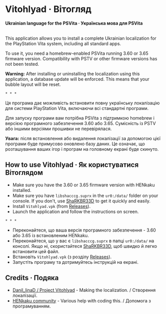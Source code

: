 <h1>Vitohlyad · Вітогляд</h1>
<b>Ukrainian language for the PSVita · Українська мова для PSVita</b><br><br>

This application allows you to install a complete Ukrainian localization for the PlayStation Vita system, including all standard apps.

To use it, you need a homebrew-enabled PSVita running 3.60 or 3.65 firmware version. Compatibility with PSTV or other firmware versions has not been tested.

**Warning:** After installing or uninstalling the localization using this application, a database update will be enforced. This means that your bubble layout will be reset.

`* * *`

Ця програма дає можливість встановити повну українську локалізацію для системи PlayStation Vita, включаючи всі стандартні програми.

Для запуску програми вам потрібна PSVita з підтримкою homebrew і версією програмного забезпечення 3.60 або 3.65. Сумісність із PSTV або іншими версіями прошивки не перевірялася.

**Увага:** після встановлення або видалення локалізації за допомогою цієї програми буде примусово оновлено базу даних. Це означає, що розташування ваших ігор і програм на головному екрані буде скинуто.

## How to use Vitohlyad · Як користуватися Вітоглядом

* Make sure you have the 3.60 or 3.65 firmware version with HENkaku installed.
* Make sure you have `libshacccg.suprx` in the `ur0:/data/` folder on your console. If you don't, use [ShaRKBR33D](https://github.com/Rinnegatamante/ShaRKBR33D/releases/latest) to get it quickly and easily.
* Install `Vitohlyad.vpk` (from [Releases](https://github.com/v-atamanenko/vitohlyad/releases/latest)).
* Launch the application and follow the instructions on screen.

`* * *`

* Переконайтеся, що ваша версія програмного забезпечення - 3.60 або 3.65 із встановленим HENkaku.
* Переконайтеся, що у вас є `libshacccg.suprx` в папці `ur0:/data/` на консолі. Якщо ні, скористайтеся [ShaRKBR33D](https://github.com/Rinnegatamante/ShaRKBR33D/releases/latest), щоб швидко й легко встановити цей файл.
* Встановіть `Vitohlyad.vpk` (з розділу [Releases](https://github.com/v-atamanenko/vitohlyad/releases/latest)).
* Запустіть програму та дотримуйтесь інструкцій на екрані.

## Credits · Подяка

* [Danil_linaD / Project Vitohlyad](https://danila-alinad.github.io/Vitohlyad/index.html) - Making the localization. / Створення локалізації.
* [HENkaku community](https://discord.gg/m7MwpKA) - Various help with coding this. / Допомога з програмуванням.
